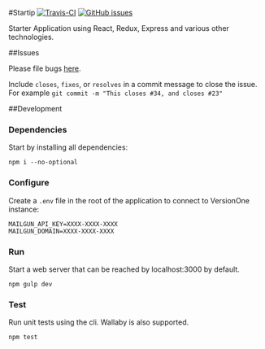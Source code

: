 #Startip [![Travis-CI][ci-badge]][ci] [![GitHub issues][issues-badge]][issues]

Starter Application using React, Redux, Express and various other technologies.

##Issues 

Please file bugs [here][issues].

Include `closes`, `fixes`, or `resolves` in a commit message to close the issue.  
For example `git commit -m "This closes #34, and closes #23"`

##Development

### Dependencies
Start by installing all dependencies:
```
npm i --no-optional
```

### Configure
Create a `.env` file in the root of the application to connect to VersionOne instance:

```
MAILGUN_API_KEY=XXXX-XXXX-XXXX
MAILGUN_DOMAIN=XXXX-XXXX-XXXX
```

### Run
Start a web server that can be reached by localhost:3000 by default.
```
npm gulp dev
```

### Test
Run unit tests using the cli. Wallaby is also supported.
```
npm test
```


[ci]: https://travis-ci.org/walkerrandolphsmith/react-redux-express-starter
[ci-badge]: https://img.shields.io/travis/walkerrandolphsmith/react-redux-express-starter.svg

[issues]: https://github.com/walkerrandolphsmith/react-redux-express-starter/issues
[issues-badge]: https://img.shields.io/github/issues/walkerrandolphsmith/react-redux-express-starter.svg
